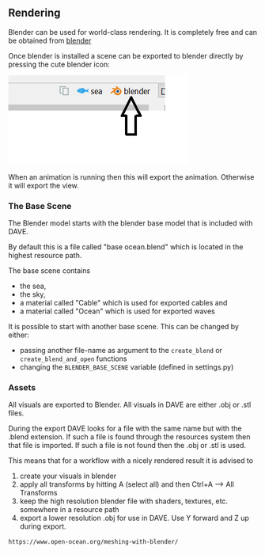## Rendering

Blender can be used for world-class rendering. It is completely free and can be obtained from [blender](https://www.blender.org/)

Once blender is installed a scene can be exported to blender directly by pressing the cute blender icon:

![present](images/rendering_1.png)

When an animation is running then this will export the animation. Otherwise it will export the view.

### The Base Scene

The Blender model starts with the blender base model that is included with DAVE.

By default this is a file called "base ocean.blend" which is located in the highest resource path.

The base scene contains 
- the sea, 
- the sky, 
- a material called "Cable" which is used for exported cables and 
- a material called "Ocean" which is used for exported waves

It is possible to start with another base scene. This can be changed by either:
- passing another file-name as argument to the `create_blend` or `create_blend_and_open` functions
- changing the `BLENDER_BASE_SCENE` variable (defined in settings.py)

### Assets

All visuals are exported to Blender. All visuals in DAVE are either .obj or .stl files.

During the export DAVE looks for a file with the same name but with the .blend extension. If such a file is found through the resources system then that file is imported. If such a file is not found then the .obj or .stl is used.

This means that for a workflow with a nicely rendered result it is advised to
1. create your visuals in blender
2. apply all transforms by hitting A (select all) and then Ctrl+A --> All Transforms
3. keep the high resolution blender file with shaders, textures, etc. somewhere in a resource path
4. export a lower resolution .obj for use in DAVE. Use Y forward and Z up during export.


```{admonition} Blog
https://www.open-ocean.org/meshing-with-blender/
```

